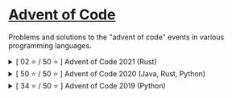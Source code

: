 # [Advent of Code](https://adventofcode.com/)

Problems and solutions to the "advent of code" events in various programming languages.

<details>
<summary>[ 02 ⭐ / 50 ⭐ ] Advent of Code 2021 (Rust)</summary>

## [Advent of Code 2021](https://adventofcode.com/2021)

Problems and solutions to the advent of code 2021 in Rust.

###### My Rust is rusty and so I derust.

Day | Part 1 | Part 2 | Language |❄️   | Day | Part 1 | Part 2 | Language
----|:------:|:------:|---------:|:----:|-----|:------:|:------:|---------:|
1   | ⭐    | ⭐     | Rust     |      | 14  | ➖    | ➖     | Rust
2   | ➖    | ➖     |          |      | 15  | ➖    | ➖     |
3   | ➖    | ➖     |          |      | 16  | ➖    | ➖     |
4   | ➖    | ➖     |          |      | 17  | ➖    | ➖     |
5   | ➖    | ➖     |          |      | 18  | ➖    | ➖     |
6   | ➖    | ➖     |          |      | 19  | ➖    | ➖     |
7   | ➖    | ➖     |          |      | 20  | ➖    | ➖     |
8   | ➖    | ➖     |          |      | 21  | ➖    | ➖     |
9   | ➖    | ➖     |          |      | 22  | ➖    | ➖     |
10  | ➖    | ➖     |          |      | 23  | ➖    | ➖     |
11  | ➖    | ➖     |          |      | 24  | ➖    | ➖     |
12  | ➖    | ➖     |          |      | 25  | ➖    | ➖     |
13  | ➖    | ➖     |          |      |     |       |         |

</details>

<details>
<summary>[ 50 ⭐ / 50 ⭐ ] Advent of Code 2020 (Java, Rust, Python)</summary>

## [Advent of Code 2020](https://adventofcode.com/2020)

Problems and solutions to the advent of code 2020 in Java, Rust, or Python.

###### *Please note that, with an increase in difficulty day after day, code for day(s) 16, 17, 18, 20 is rather "get it working", sorry about that*

Day | Part 1 | Part 2 | Language | 🎄   | Day | Part 1 | Part 2 | Language
----|:------:|:------:|---------:|:----:|-----|:------:|:------:|---------:|
1   | ⭐    | ⭐     | Java     |      | 14  | ⭐    | ⭐     | Rust
2   | ⭐    | ⭐     | Rust     |      | 15  | ⭐    | ⭐     | Python
3   | ⭐    | ⭐     | Python   |      | 16  | ⭐    | ⭐     | Java
4   | ⭐    | ⭐     | Java     |      | 17  | ⭐    | ⭐     | Rust
5   | ⭐    | ⭐     | Rust     |      | 18  | ⭐    | ⭐     | Python
6   | ⭐    | ⭐     | Python   |      | 19  | ⭐    | ⭐     | Java
7   | ⭐    | ⭐     | Java     |      | 20  | ⭐    | ⭐     | Rust
8   | ⭐    | ⭐     | Rust     |      | 21  | ⭐    | ⭐     | Python
9   | ⭐    | ⭐     | Python   |      | 22  | ⭐    | ⭐     | Java
10  | ⭐    | ⭐     | Java     |      | 23  | ⭐    | ⭐     | Rust
11  | ⭐    | ⭐     | Rust     |      | 24  | ⭐    | ⭐     | Python
12  | ⭐    | ⭐     | Python   |      | 25  | ⭐    | ⭐     | Java
13  | ⭐    | ⭐     | Java     |      |     |       |         |

</details>

<details>
<summary>[ 34 ⭐ / 50 ⭐ ] Advent of Code 2019 (Python)</summary>

## [Advent of Code 2019](https://adventofcode.com/2019)

Problems and solutions to the advent of code 2019 in Python.

###### I regretted using input() and print() for my in and out instructions up until day 13, changed it for day 15, thank god.
###### I've got to say, starting with day 16 doing this almost fully blind, trying to come up with solutions myself, it sure is getting hard finding a solution that doesn't take days to run.
  
###### Long time no update, to be honest I got kinda bored of the constant "parse this, parse that", and when one task behaved differently from expected behaviour (that is, from the tasks side, not from my programm's side) I lost interest, maybe I'll revisit 2019 at some later point, but for now it's on ice. 

###### *Please note that, with an increase in difficulty day after day, code for day(s) 10 is rather "get it working", sorry about that (This message will dissapear once I have revisited all, if I do it)*

Day | Part 1 | Part 2 | Language | 🎅   | Day | Part 1 | Part 2 | Language
----|:------:|:------:|---------:|:----:|-----|:------:|:------:|---------:|
1   | ⭐    | ⭐     | Python   |      | 14  | ⭐    | ⭐     | Python
2   | ⭐    | ⭐     |          |      | 15  | ⭐    | ⭐     |
3   | ⭐    | ⭐     |          |      | 16  | ⭐    | ➖     |
4   | ⭐    | ⭐     |          |      | 17  | ⭐    | ⭐     |
5   | ⭐    | ⭐     |          |      | 18  | ➖    | ➖     |
6   | ⭐    | ⭐     |          |      | 19  | ⭐    | ➖     |
7   | ⭐    | ⭐     |          |      | 20  | ➖    | ➖     |
8   | ⭐    | ⭐     |          |      | 21  | ➖    | ➖     |
9   | ⭐    | ⭐     |          |      | 22  | ➖    | ➖     |
10  | ⭐    | ⭐     |          |      | 23  | ➖    | ➖     |
11  | ⭐    | ⭐     |          |      | 24  | ➖    | ➖     |
12  | ⭐    | ⭐     |          |      | 25  | ➖    | ➖     |
13  | ⭐    | ⭐     |          |      |     |       |         |

</details>

